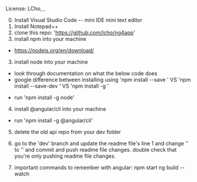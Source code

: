 License: LCho, <name>, <name>

0. Install Visual Studio Code -- mini IDE mini text editor
0. Install Notepad++
1. clone this repo: 'https://github.com/lcho/ng4app'
2. install npm into your machine
- https://nodejs.org/en/download/
3. install node into your machine
* look through documentation on what the below code does
* google difference between installing using 'npm install --save <package>'   VS   'npm install --save-dev <package>'  VS 'npm install -g <package>' 
- run 'npm install -g node'

4. install @angular/cli into your machine
- run 'npm install -g @angular/cli'

5. delete the old api repo from your dev folder

6. go to the 'dev' branch and update the readme file's line 1 and change '<name>' to '<firstLetterOfFirstName><CompleteLastName>' and commit and push readme file changes. double check that you're only pushing readme file changes.

7. important commands to remember with angular:
npm start
ng build --watch

